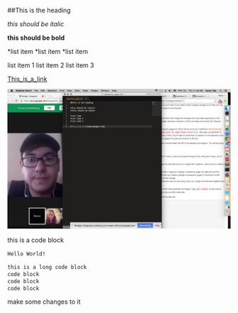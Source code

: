##This is the heading

*this should be italic*

**this should be bold**

*list item
*list item
*list item

list item 1
list item 2
list item 3

[This_is_a_link](www.google.com)

![Screenshot](screenshot/gps1.1.png)

<p>this is a code block</p>
<pre><code>Hello World!</code></pre>

```
this is a long code block
code block
code block
code block

```
make some changes to it

